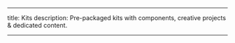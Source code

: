 
---
title: Kits
description: Pre-packaged kits with components, creative projects & dedicated content.

---